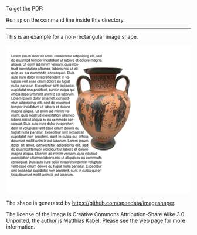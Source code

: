 To get the PDF:

Run `sp` on the command line inside this directory.

----

This is an example for a non-rectangular image shape.

![Image of the result](firstpage.png)


The shape is generated by <https://github.com/speedata/imageshaper>.


The license of the image is  Creative Commons Attribution-Share Alike 3.0 Unported, the author is Matthias Kabel. Please see the [web page](https://commons.wikimedia.org/wiki/File:Greek_vase_Dionysos_attica_520_bC.jpg) for more information.
